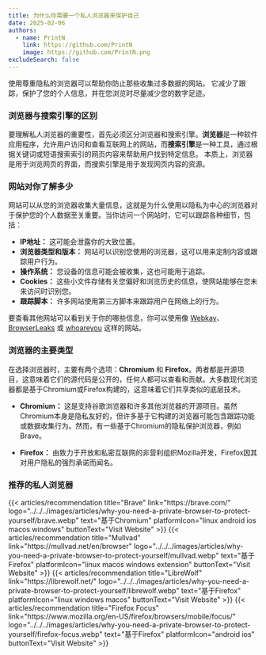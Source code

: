 ```yaml
---
title: 为什么你需要一个私人浏览器来保护自己
date: 2025-02-06
authors:
  - name: PrintN
    link: https://github.com/PrintN
    image: https://github.com/PrintN.png
excludeSearch: false
---
```

使用尊重隐私的浏览器可以帮助你防止那些收集过多数据的网站。 它减少了跟踪，保护了您的个人信息，并在您浏览时尽量减少您的数字足迹。

### 浏览器与搜索引擎的区别
要理解私人浏览器的重要性，首先必须区分浏览器和搜索引擎。**浏览器**是一种软件应用程序，允许用户访问和查看互联网上的网站，而**搜索引擎**是一种工具，通过根据关键词或短语搜索索引的网页内容来帮助用户找到特定信息。 本质上，浏览器是用于浏览网页的界面，而搜索引擎是用于发现网页内容的资源。

### 网站对你了解多少
网站可以从您的浏览器收集大量信息，这就是为什么使用以隐私为中心的浏览器对于保护您的个人数据至关重要。当你访问一个网站时，它可以跟踪各种细节，包括：
- **IP地址：** 这可能会泄露你的大致位置。
- **浏览器类型和版本：** 网站可以识别您使用的浏览器，这可以用来定制内容或跟踪用户行为。
- **操作系统：** 您设备的信息可能会被收集，这也可能用于追踪。
- **Cookies：** 这些小文件存储有关您偏好和浏览历史的信息，使网站能够在您未来访问时识别您。
- **跟踪脚本：** 许多网站使用第三方脚本来跟踪用户在网络上的行为。

要查看其他网站可以看到关于你的哪些信息，你可以使用像 [Webkay](https://webkay.robinlinus.com)、[BrowserLeaks](https://browserleaks.com) 或 [whoareyou](https://printn.github.io/whoareyou) 这样的网站。

### 浏览器的主要类型
在选择浏览器时，主要有两个选项：**Chromium** 和 **Firefox**。两者都是开源项目，这意味着它们的源代码是公开的，任何人都可以查看和贡献。大多数现代浏览器都是基于Chromium或Firefox构建的，这意味着它们共享类似的底层技术。
- **Chromium：** 这是支持谷歌浏览器和许多其他浏览器的开源项目。虽然Chromium本身是隐私友好的，但许多基于它构建的浏览器可能包含跟踪功能或数据收集行为。然而，有一些基于Chromium的隐私保护浏览器，例如Brave。

- **Firefox：** 由致力于开放和私密互联网的非营利组织Mozilla开发，Firefox因其对用户隐私的强烈承诺而闻名。

### 推荐的私人浏览器
<div class="recommendations">
  <div class="grid">
    {{< articles/recommendation title="Brave" link="https://brave.com/" logo="../../../images/articles/why-you-need-a-private-browser-to-protect-yourself/brave.webp" text="基于Chromium" platformIcon="linux android ios macos windows" buttonText="Visit Website" >}}
    {{< articles/recommendation title="Mullvad" link="https://mullvad.net/en/browser" logo="../../../images/articles/why-you-need-a-private-browser-to-protect-yourself/mullvad.webp" text="基于Firefox" platformIcon="linux macos windows extension" buttonText="Visit Website" >}}
    {{< articles/recommendation title="LibreWolf" link="https://librewolf.net/" logo="../../../images/articles/why-you-need-a-private-browser-to-protect-yourself/librewolf.webp" text="基于Firefox" platformIcon="linux windows macos" buttonText="Visit Website" >}}
    {{< articles/recommendation title="Firefox Focus" link="https://www.mozilla.org/en-US/firefox/browsers/mobile/focus/" logo="../../../images/articles/why-you-need-a-private-browser-to-protect-yourself/firefox-focus.webp" text="基于Firefox" platformIcon="android ios" buttonText="Visit Website" >}}
  </div>
</div>